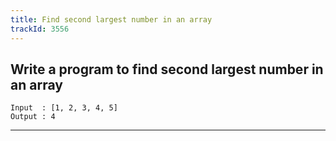 ```yaml
---
title: Find second largest number in an array
trackId: 3556
---
```


## Write a program to find second largest number in an array

```
Input  : [1, 2, 3, 4, 5]
Output : 4
```

---

